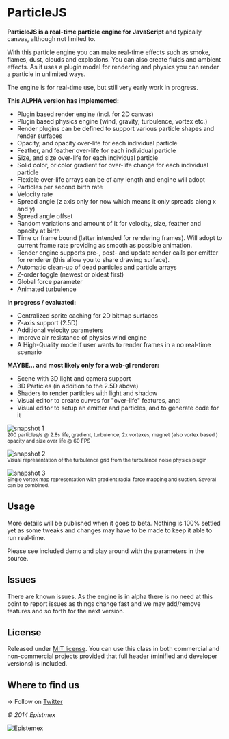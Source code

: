 ﻿ParticleJS
==========

**ParticleJS is a real-time particle engine for JavaScript** and typically canvas,
although not limited to.

With this particle engine you can make real-time effects such as smoke, flames, dust, clouds
and explosions. You can also create fluids and ambient effects. As it uses
a plugin model for rendering and physics you can render a particle in unlimited ways.

The engine is for real-time use, but still very early work in progress.

**This ALPHA version has implemented:**

- Plugin based render engine (incl. for 2D canvas)
- Plugin based physics engine (wind, gravity, turbulence, vortex etc.)
- Render plugins can be defined to support various particle shapes and render surfaces
- Opacity, and opacity over-life for each individual particle
- Feather, and feather over-life for each individual particle
- Size, and size over-life for each individual particle
- Solid color, or color gradient for over-life change for each individual particle
- Flexible over-life arrays can be of any length and engine will adopt
- Particles per second birth rate
- Velocity rate
- Spread angle (z axis only for now which means it only spreads along x and y)
- Spread angle offset
- Random variations and amount of it for velocity, size, feather and opacity at birth
- Time or frame bound (latter intended for rendering frames). Will adopt to current frame rate providing
as smooth as possible animation.
- Render engine supports pre-, post- and update render calls per emitter for renderer (this allow you to share drawing surface).
- Automatic clean-up of dead particles and particle arrays
- Z-order toggle (newest or oldest first)
- Global force parameter
- Animated turbulence

**In progress / evaluated:**

- Centralized sprite caching for 2D bitmap surfaces
- Z-axis support (2.5D)
- Additional velocity parameters
- Improve air resistance of physics wind engine
- A High-Quality mode if user wants to render frames in a no real-time scenario

**MAYBE... and most likely only for a web-gl renderer:**

- Scene with 3D light and camera support
- 3D Particles (in addition to the 2.5D above)
- Shaders to render particles with light and shadow
- Visual editor to create curves for "over-life" features, and:
- Visual editor to setup an emitter and particles, and to generate code for it

![snapshot 1](http://i.imgur.com/H4DvC13.png)<br>
<sup>200 particles/s @ 2.8s life, gradient, turbulence, 2x vortexes, magnet (also vortex based ) opacity and size over life @ 60 FPS</sup>

![snapshot 2](http://i.imgur.com/RosB7NO.png)<br>
<sup>Visual representation of the turbulence grid from the turbulence noise physics plugin</sup>

![snapshot 3](http://i.imgur.com/sbAbNwR.png)<br>
<sup>Single vortex map representation with gradient radial force mapping and suction. Several can be combined.</sup>

Usage
-----

More details will be published when it goes to beta. Nothing is 100%
settled yet as some tweaks and changes may have to be made to keep it
able to run real-time.

Please see included demo and play around with the parameters in the source.

Issues
------

There are known issues. As the engine is in alpha there is no need at this point to
report issues as things change fast and we may add/remove features and so forth for
the next version.


License
-------

Released under [MIT license](http://choosealicense.com/licenses/mit/). You can use this class in both commercial and non-commercial projects provided that full header (minified and developer versions) is included.


Where to find us
----------------

→ Follow on [Twitter](https://twitter.com/epistemex/)

*&copy; 2014 Epistmex*

![Epistemex](http://i.imgur.com/YxO8CtB.png)
